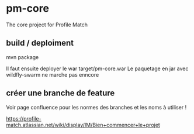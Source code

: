 # pm-core
The core project for Profile Match

## build / deploiment

mvn package

Il faut ensuite deployer le war target/pm-core.war
Le paquetage en jar avec wildfly-swarm ne marche pas enncore

## créer une branche de feature
Voir page confluence pour les normes des branches et les noms à utiliser !

https://profile-match.atlassian.net/wiki/display/IM/Bien+commencer+le+projet
